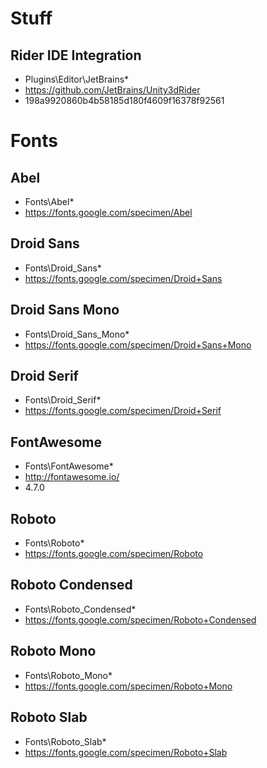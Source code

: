 # Stuff

## Rider IDE Integration
- Plugins\Editor\JetBrains\*
- https://github.com/JetBrains/Unity3dRider
- 198a9920860b4b58185d180f4609f16378f92561

# Fonts

## Abel
- Fonts\Abel\*
- https://fonts.google.com/specimen/Abel

## Droid Sans
- Fonts\Droid_Sans\*
- https://fonts.google.com/specimen/Droid+Sans

## Droid Sans Mono
- Fonts\Droid_Sans_Mono\*
- https://fonts.google.com/specimen/Droid+Sans+Mono

## Droid Serif
- Fonts\Droid_Serif\*
- https://fonts.google.com/specimen/Droid+Serif

## FontAwesome
- Fonts\FontAwesome\*
- http://fontawesome.io/
- 4.7.0

## Roboto
- Fonts\Roboto\*
- https://fonts.google.com/specimen/Roboto

## Roboto Condensed
- Fonts\Roboto_Condensed\*
- https://fonts.google.com/specimen/Roboto+Condensed

## Roboto Mono
- Fonts\Roboto_Mono\*
- https://fonts.google.com/specimen/Roboto+Mono

## Roboto Slab
- Fonts\Roboto_Slab\*
- https://fonts.google.com/specimen/Roboto+Slab